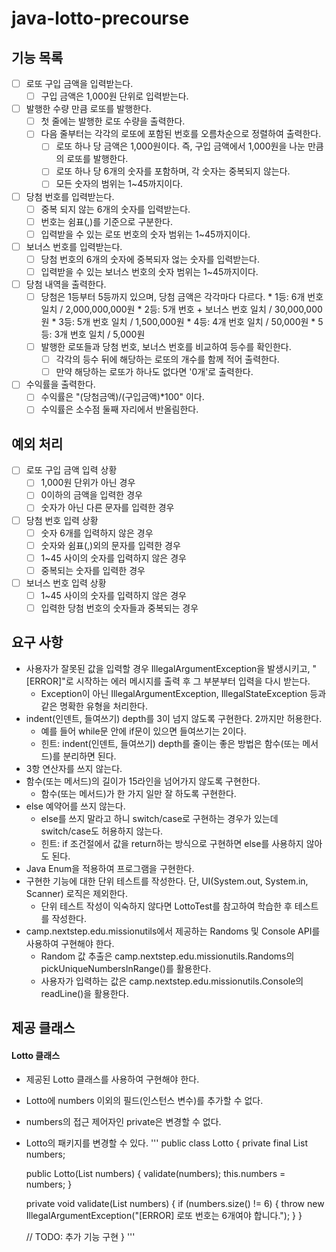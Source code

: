 # java-lotto-precourse

## 기능 목록
- [ ] 로또 구입 금액을 입력받는다.
  - [ ] 구입 금액은 1,000원 단위로 입력받는다.

- [ ] 발행한 수량 만큼 로또를 발행한다.
  - [ ] 첫 줄에는 발행한 로또 수량을 출력한다.
  - [ ] 다음 줄부터는 각각의 로또에 포함된 번호를 오름차순으로 정렬하여 출력한다.
    - [ ] 로또 하나 당 금액은 1,000원이다. 즉, 구입 금액에서 1,000원을 나눈 만큼의 로또를 발행한다.
    - [ ] 로또 하나 당 6개의 숫자를 포함하며, 각 숫자는 중복되지 않는다.
    - [ ] 모든 숫자의 범위는 1~45까지이다.

- [ ] 당첨 번호를 입력받는다.
  - [ ] 중복 되지 않는 6개의 숫자를 입력받는다.
  - [ ] 번호는 쉼표(,)를 기준으로 구분한다.
  - [ ] 입력받을 수 있는 로또 번호의 숫자 범위는 1~45까지이다.

- [ ] 보너스 번호를 입력받는다.
  - [ ] 당첨 번호의 6개의 숫자에 중복되자 얺는 숫자를 입력받는다.
  - [ ] 입력받을 수 있는 보너스 번호의 숫자 범위는 1~45까지이다.

- [ ] 당첨 내역을 출력한다.
  - [ ] 당첨은 1등부터 5등까지 있으며, 당첨 금액은 각각마다 다르다.
        * 1등: 6개 번호 일치 / 2,000,000,000원
        * 2등: 5개 번호 + 보너스 번호 일치 / 30,000,000원
        * 3등: 5개 번호 일치 / 1,500,000원
        * 4등: 4개 번호 일치 / 50,000원
        * 5등: 3개 번호 일치 / 5,000원
  - [ ] 발행한 로또들과 당첨 번호, 보너스 번호를 비교하여 등수를 확인한다.
    - [ ] 각각의 등수 뒤에 해당하는 로또의 개수를 함께 적어 출력한다.
    - [ ] 만약 해당하는 로또가 하나도 없다면 '0개'로 출력한다.
  
- [ ] 수익률을 출력한다.
  - [ ] 수익률은 "(당첨금액)/(구입금액)*100" 이다.
  - [ ] 수익률은 소수점 둘째 자리에서 반올림한다.

## 예외 처리
- [ ] 로또 구입 금액 입력 상황
  - [ ] 1,000원 단위가 아닌 경우
  - [ ] 0이하의 금액을 입력한 경우
  - [ ] 숫자가 아닌 다른 문자를 입력한 경우
        
- [ ] 당첨 번호 입력 상황
  - [ ] 숫자 6개를 입력하지 않은 경우
  - [ ] 숫자와 쉼표(,)외의 문자를 입력한 경우
  - [ ] 1~45 사이의 숫자를 입력하지 않은 경우
  - [ ] 중복되는 숫자를 입력한 경우

- [ ] 보너스 번호 입력 상황
  - [ ] 1~45 사이의 숫자를 입력하지 않은 경우
  - [ ] 입력한 당첨 번호의 숫자들과 중복되는 경우

## 요구 사항
* 사용자가 잘못된 값을 입력할 경우 IllegalArgumentException을 발생시키고, "[ERROR]"로 시작하는 에러 메시지를 출력 후 그 부분부터 입력을 다시 받는다.
  * Exception이 아닌 IllegalArgumentException, IllegalStateException 등과 같은 명확한 유형을 처리한다.
* indent(인덴트, 들여쓰기) depth를 3이 넘지 않도록 구현한다. 2까지만 허용한다.
  * 예를 들어 while문 안에 if문이 있으면 들여쓰기는 2이다.
  * 힌트: indent(인덴트, 들여쓰기) depth를 줄이는 좋은 방법은 함수(또는 메서드)를 분리하면 된다.
* 3항 연산자를 쓰지 않는다.
* 함수(또는 메서드)의 길이가 15라인을 넘어가지 않도록 구현한다.
  * 함수(또는 메서드)가 한 가지 일만 잘 하도록 구현한다.
* else 예약어를 쓰지 않는다.
  * else를 쓰지 말라고 하니 switch/case로 구현하는 경우가 있는데 switch/case도 허용하지 않는다.
  * 힌트: if 조건절에서 값을 return하는 방식으로 구현하면 else를 사용하지 않아도 된다.
* Java Enum을 적용하여 프로그램을 구현한다.
* 구현한 기능에 대한 단위 테스트를 작성한다. 단, UI(System.out, System.in, Scanner) 로직은 제외한다.
  * 단위 테스트 작성이 익숙하지 않다면 LottoTest를 참고하여 학습한 후 테스트를 작성한다.
* camp.nextstep.edu.missionutils에서 제공하는 Randoms 및 Console API를 사용하여 구현해야 한다.
  * Random 값 추출은 camp.nextstep.edu.missionutils.Randoms의 pickUniqueNumbersInRange()를 활용한다.
  * 사용자가 입력하는 값은 camp.nextstep.edu.missionutils.Console의 readLine()을 활용한다.

## 제공 클래스
#### Lotto 클래스
* 제공된 Lotto 클래스를 사용하여 구현해야 한다.
* Lotto에 numbers 이외의 필드(인스턴스 변수)를 추가할 수 없다.
* numbers의 접근 제어자인 private은 변경할 수 없다.
* Lotto의 패키지를 변경할 수 있다.
'''
public class Lotto {
    private final List<Integer> numbers;

    public Lotto(List<Integer> numbers) {
        validate(numbers);
        this.numbers = numbers;
    }

    private void validate(List<Integer> numbers) {
        if (numbers.size() != 6) {
            throw new IllegalArgumentException("[ERROR] 로또 번호는 6개여야 합니다.");
        }
    }

    // TODO: 추가 기능 구현
}
'''
